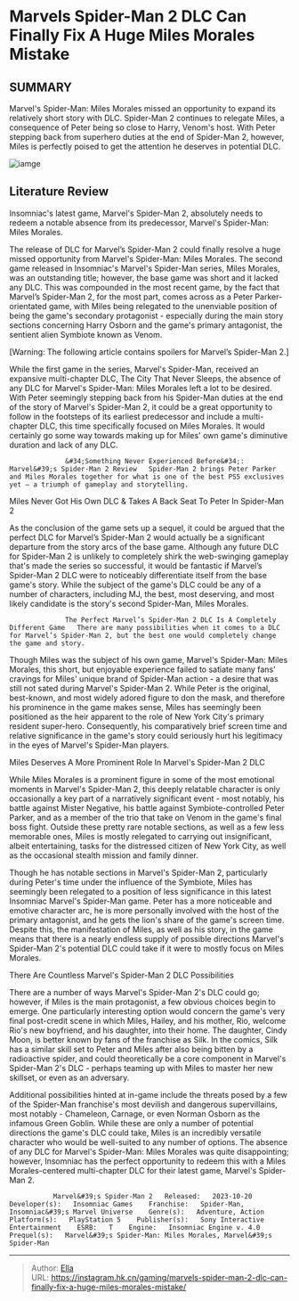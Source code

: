 # Marvels Spider-Man 2 DLC Can Finally Fix A Huge Miles Morales Mistake


## SUMMARY 



  Marvel&#39;s Spider-Man: Miles Morales missed an opportunity to expand its relatively short story with DLC.   Spider-Man 2 continues to relegate Miles, a consequence of Peter being so close to Harry, Venom&#39;s host.   With Peter stepping back from superhero duties at the end of Spider-Man 2, however, Miles is perfectly poised to get the attention he deserves in potential DLC.  

![iamge](https://static1.srcdn.com/wordpress/wp-content/uploads/2023/11/spider-man-2-harry-osborn-miles-morales.jpg)

## Literature Review

Insomniac&#39;s latest game, Marvel&#39;s Spider-Man 2, absolutely needs to redeem a notable absence from its predecessor, Marvel&#39;s Spider-Man: Miles Morales.




The release of DLC for Marvel’s Spider-Man 2 could finally resolve a huge missed opportunity from Marvel&#39;s Spider-Man: Miles Morales. The second game released in Insomniac&#39;s Marvel&#39;s Spider-Man series, Miles Morales, was an outstanding title; however, the base game was short and it lacked any DLC. This was compounded in the most recent game, by the fact that Marvel’s Spider-Man 2, for the most part, comes across as a Peter Parker-orientated game, with Miles being relegated to the unenviable position of being the game&#39;s secondary protagonist - especially during the main story sections concerning Harry Osborn and the game&#39;s primary antagonist, the sentient alien Symbiote known as Venom.




[Warning: The following article contains spoilers for Marvel’s Spider-Man 2.]

While the first game in the series, Marvel&#39;s Spider-Man, received an expansive multi-chapter DLC, The City That Never Sleeps, the absence of any DLC for Marvel&#39;s Spider-Man: Miles Morales left a lot to be desired. With Peter seemingly stepping back from his Spider-Man duties at the end of the story of Marvel&#39;s Spider-Man 2, it could be a great opportunity to follow in the footsteps of its earliest predecessor and include a multi-chapter DLC, this time specifically focused on Miles Morales. It would certainly go some way towards making up for Miles&#39; own game&#39;s diminutive duration and lack of any DLC.

                  &#34;Something Never Experienced Before&#34;: Marvel&#39;s Spider-Man 2 Review   Spider-Man 2 brings Peter Parker and Miles Morales together for what is one of the best PS5 exclusives yet – a triumph of gameplay and storytelling.   


 Miles Never Got His Own DLC &amp; Takes A Back Seat To Peter In Spider-Man 2 
          




As the conclusion of the game sets up a sequel, it could be argued that the perfect DLC for Marvel’s Spider-Man 2 would actually be a significant departure from the story arcs of the base game. Although any future DLC for Spider-Man 2 is unlikely to completely shirk the web-swinging gameplay that&#39;s made the series so successful, it would be fantastic if Marvel’s Spider-Man 2 DLC were to noticeably differentiate itself from the base game&#39;s story. While the subject of the game&#39;s DLC could be any of a number of characters, including MJ, the best, most deserving, and most likely candidate is the story&#39;s second Spider-Man, Miles Morales.

                  The Perfect Marvel’s Spider-Man 2 DLC Is A Completely Different Game   There are many possibilities when it comes to a DLC for Marvel’s Spider-Man 2, but the best one would completely change the game and story.    

Though Miles was the subject of his own game, Marvel&#39;s Spider-Man: Miles Morales, this short, but enjoyable experience failed to satiate many fans&#39; cravings for Miles&#39; unique brand of Spider-Man action - a desire that was still not sated during Marvel&#39;s Spider-Man 2. While Peter is the original, best-known, and most widely adored figure to don the mask, and therefore his prominence in the game makes sense, Miles has seemingly been positioned as the heir apparent to the role of New York City&#39;s primary resident super-hero. Consequently, his comparatively brief screen time and relative significance in the game&#39;s story could seriously hurt his legitimacy in the eyes of Marvel&#39;s Spider-Man players.






 Miles Deserves A More Prominent Role In Marvel&#39;s Spider-Man 2 DLC 
         

While Miles Morales is a prominent figure in some of the most emotional moments in Marvel&#39;s Spider-Man 2, this deeply relatable character is only occasionally a key part of a narratively significant event - most notably, his battle against Mister Negative, his battle against Symbiote-controlled Peter Parker, and as a member of the trio that take on Venom in the game&#39;s final boss fight. Outside these pretty rare notable sections, as well as a few less memorable ones, Miles is mostly relegated to carrying out insignificant, albeit entertaining, tasks for the distressed citizen of New York City, as well as the occasional stealth mission and family dinner.

Though he has notable sections in Marvel&#39;s Spider-Man 2, particularly during Peter&#39;s time under the influence of the Symbiote, Miles has seemingly been relegated to a position of less significance in this latest Insomniac Marvel&#39;s Spider-Man game. Peter has a more noticeable and emotive character arc, he is more personally involved with the host of the primary antagonist, and he gets the lion&#39;s share of the game&#39;s screen time. Despite this, the manifestation of Miles, as well as his story, in the game means that there is a nearly endless supply of possible directions Marvel&#39;s Spider-Man 2&#39;s potential DLC could take if it were to mostly focus on Miles Morales.






 There Are Countless Marvel&#39;s Spider-Man 2 DLC Possibilities 
          

There are a number of ways Marvel&#39;s Spider-Man 2&#39;s DLC could go; however, if Miles is the main protagonist, a few obvious choices begin to emerge. One particularly interesting option would concern the game&#39;s very final post-credit scene in which Miles, Hailey, and his mother, Rio, welcome Rio&#39;s new boyfriend, and his daughter, into their home. The daughter, Cindy Moon, is better known by fans of the franchise as Silk. In the comics, Silk has a similar skill set to Peter and Miles after also being bitten by a radioactive spider, and could theoretically be a core component in Marvel&#39;s Spider-Man 2&#39;s DLC - perhaps teaming up with Miles to master her new skillset, or even as an adversary.

Additional possibilities hinted at in-game include the threats posed by a few of the Spider-Man franchise&#39;s most devilish and dangerous supervillains, most notably - Chameleon, Carnage, or even Norman Osborn as the infamous Green Goblin. While these are only a number of potential directions the game&#39;s DLC could take, Miles is an incredibly versatile character who would be well-suited to any number of options. The absence of any DLC for Marvel&#39;s Spider-Man: Miles Morales was quite disappointing; however, Insomniac has the perfect opportunity to redeem this with a Miles Morales-centered multi-chapter DLC for their latest game, Marvel&#39;s Spider-Man 2.




               Marvel&#39;s Spider-Man 2   Released:   2023-10-20    Developer(s):   Insomniac Games    Franchise:   Spider-Man, Insomniac&#39;s Marvel Universe    Genre(s):   Adventure, Action    Platform(s):   PlayStation 5    Publisher(s):   Sony Interactive Entertainment    ESRB:   T    Engine:   Insomniac Engine v. 4.0    Prequel(s):   Marvel&#39;s Spider-Man: Miles Morales, Marvel&#39;s Spider-Man      

---

> Author: [Ella](https://instagram.hk.cn/)  
> URL: https://instagram.hk.cn/gaming/marvels-spider-man-2-dlc-can-finally-fix-a-huge-miles-morales-mistake/  

